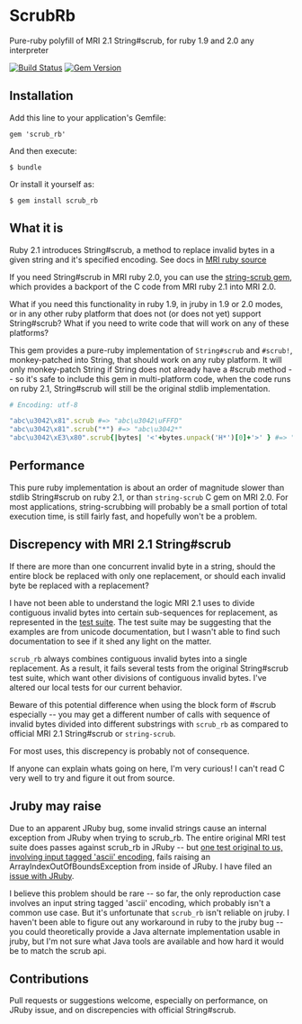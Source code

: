 # ScrubRb

Pure-ruby polyfill of MRI 2.1 String#scrub, for ruby 1.9 and 2.0 any interpreter

[![Build Status](https://travis-ci.org/jrochkind/scrub_rb.png?branch=master)](https://travis-ci.org/jrochkind/scrub_rb) [![Gem Version](https://badge.fury.io/rb/scrub_rb.png)](http://badge.fury.io/rb/scrub_rb)

## Installation

Add this line to your application's Gemfile:

    gem 'scrub_rb'

And then execute:

    $ bundle

Or install it yourself as:

    $ gem install scrub_rb


## What it is

Ruby 2.1 introduces String#scrub, a method to replace invalid bytes in a given string
and it's specified encoding.  See docs in [MRI ruby source](https://github.com/ruby/ruby/blob/1e8a05c1dfee94db9b6b825097e1d192ad32930a/string.c#L7772)

If you need String#scrub in MRI ruby 2.0, you can use the [string-scrub gem](https://github.com/hsbt/string-scrub), which provides a backport of the C code from MRI ruby 2.1 into MRI 2.0.

What if you need this functionality in ruby 1.9, in jruby in 1.9 or 2.0 modes, or in
any other ruby platform that does not (or does not yet) support String#scrub?  What if
you need to write code that will work on any of these platforms?

This gem provides a pure-ruby implementation of `String#scrub` and `#scrub!`, monkey-patched into
String, that should work on any ruby platform.  It will only monkey-patch String
if String does not already have a #scrub method -- so it's safe to include
this gem in multi-platform code, when the code runs on ruby 2.1, String#scrub will
still be the original stdlib implementation.

~~~ruby
# Encoding: utf-8

"abc\u3042\x81".scrub #=> "abc\u3042\uFFFD"
"abc\u3042\x81".scrub("*") #=> "abc\u3042*"
"abc\u3042\xE3\x80".scrub{|bytes| '<'+bytes.unpack('H*')[0]+'>' } #=> "abc\u3042<e380>"
~~~

## Performance

This pure ruby implementation is about an order of magnitude slower than stdlib String#scrub on ruby 2.1, or than `string-scrub` C gem on MRI 2.0.   For most applications, string-scrubbing will probably be a small portion of total execution time, is still fairly fast, and hopefully won't be a problem.

## Discrepency with MRI 2.1 String#scrub

If there are more than one concurrent invalid byte in a string, should the entire block be replaced with only one replacement, or should each invalid byte be replaced with a replacement?

I have not been able to understand the logic MRI 2.1 uses to divide contiguous invalid bytes into
certain sub-sequences for replacement, as represented in the [test suite](https://github.com/ruby/ruby/blob/3ac0ec4ecdea849143ed64e8935e6675b341e44b/test/ruby/test_m17n.rb#L1505).  The test suite may be suggesting that the examples are from unicode documentation, but I wasn't able to find such documentation to see if it shed any light on the matter.

`scrub_rb` always combines contiguous invalid bytes into a single replacement. As a result, it fails several tests from the original String#scrub test suite, which want other divisions of contiguous invalid bytes. I've altered our local tests for our current behavior.

Beware of this potential difference when using the block form of #scrub especially -- you may get a different number of calls with sequence of invalid bytes divided into different substrings with `scrub_rb` as compared to official MRI 2.1 String#scrub or `string-scrub`.

For most uses, this discrepency is probably not of consequence.

If anyone can explain whats going on here, I'm very curious! I can't read C very well to try and figure it out from source.

## Jruby may raise

Due to an apparent JRuby bug, some invalid strings cause an internal
exception from JRuby when trying to scrub_rb. The entire original MRI test suite
does passes against scrub_rb in JRuby -- but [one test original to us, involving
input tagged 'ascii' encoding](./test/scrub_test.rb#L67),  fails raising an ArrayIndexOutOfBoundsException
from inside of JRuby.  I have filed an [issue with JRuby](https://github.com/jruby/jruby/issues/1361).

I believe this problem should be rare -- so far, the only reproduction case involves an input string tagged 'ascii' encoding, which probably isn't a common use case. But it's unfortunate
that `scrub_rb` isn't reliable on jruby.  I haven't been able to figure out any workaround in ruby to the jruby bug -- you could theoretically provide a Java alternate implementation usable in jruby, but I'm not sure what Java tools are available and how hard it would be to match the scrub api.

## Contributions

Pull requests or suggestions welcome, especially on performance, on JRuby issue, and on discrepencies with official String#scrub.